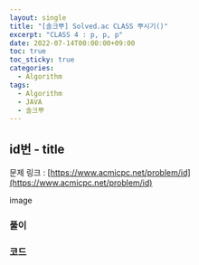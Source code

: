 ```yaml
---
layout: single
title: "[솔크뿌] Solved.ac CLASS 뿌시기()"
excerpt: "CLASS 4 : p, p, p"
date: 2022-07-14T00:00:00+09:00
toc: true
toc_sticky: true
categories:
  - Algorithm
tags:
  - Algorithm
  - JAVA
  - 솔크뿌
---
```

## id번 - title
문제 링크 : [https://www.acmicpc.net/problem/id](https://www.acmicpc.net/problem/id)

image

### 풀이

### 코드
```java

```